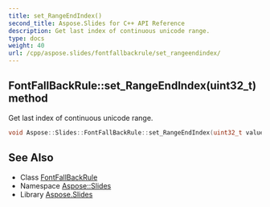 ```yaml
---
title: set_RangeEndIndex()
second_title: Aspose.Slides for C++ API Reference
description: Get last index of continuous unicode range.
type: docs
weight: 40
url: /cpp/aspose.slides/fontfallbackrule/set_rangeendindex/
---
```

## FontFallBackRule::set_RangeEndIndex(uint32_t) method


Get last index of continuous unicode range.

```cpp
void Aspose::Slides::FontFallBackRule::set_RangeEndIndex(uint32_t value)
```

## See Also

* Class [FontFallBackRule](./)
* Namespace [Aspose::Slides](../)
* Library [Aspose.Slides](../../)